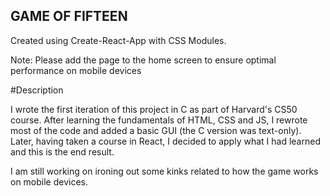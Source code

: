 ## GAME OF FIFTEEN
Created using Create-React-App with CSS Modules.

Note: Please add the page to the home screen to ensure optimal performance on mobile devices

#Description

I wrote the first iteration of this project in C as part of Harvard's CS50 course. After learning the fundamentals of HTML, CSS and JS, I rewrote most of the code and added a basic GUI (the C version was text-only). Later, having taken a course in React, I decided to apply what I had learned and this is the end result. 

I am still working on ironing out some kinks related to how the game works on mobile devices.
